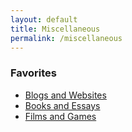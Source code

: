 ```yaml
---
layout: default
title: Miscellaneous
permalink: /miscellaneous
---
```


### Favorites
- [Blogs and Websites](blog/blogs-and-websites)
- [Books and Essays](blog/books-and-essays)
- [Films and Games](blog/films-and-games)
<!-- - [Classical Music Pieces](blog/classical-music-pieces) -->
